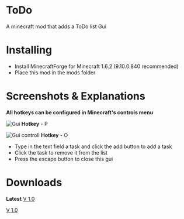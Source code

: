 ToDo
====

A minecraft mod that adds a ToDo list Gui

Installing
====

- Install MinecraftForge for Minecraft 1.6.2 (9.10.0.840 recommended)
- Place this mod in the mods folder

Screenshots & Explanations
====

**All hotkeys can be configured in Minecraft's controls menu**


![Gui](http://i.imgur.com/yDGBzX3.jpg)
**Hotkey** - P

![Gui controll](http://i.imgur.com/8Lj6PbQ.png)
**Hotkey** - O

- Type in the text field a task and click the add button to add a task
- Click the task to remove it from the list
- Press the escape button to close this gui

Downloads
====
**Latest** [V 1.0](https://dl.dropboxusercontent.com/u/36116005/todo/ToDo_v1.1.jar)

[V 1.0](https://dl.dropboxusercontent.com/u/36116005/todo/ToDo_v1.0.jar)
